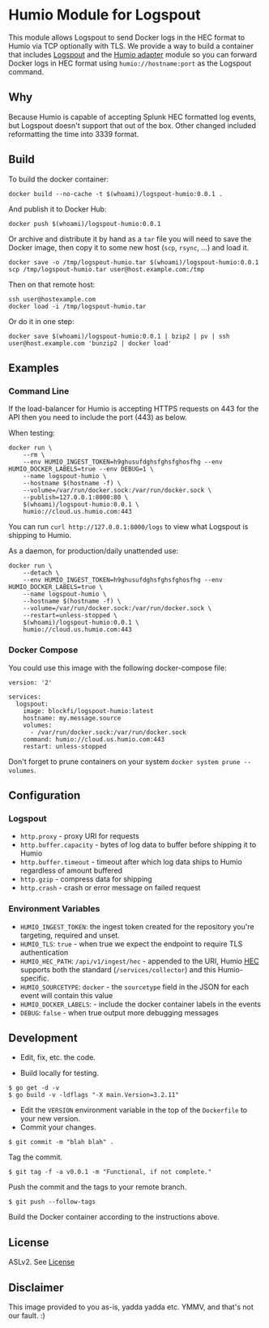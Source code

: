 # Humio Module for Logspout
This module allows Logspout to send Docker logs in the HEC format to Humio via TCP optionally with TLS.  We provide a way to build a container that includes [Logspout](https://github.com/gliderlabs/logspout) and the [Humio adapter](https://github.com/blockfi/logspout-humio) module so you can forward Docker logs in HEC format using `humio://hostname:port` as the Logspout command.

## Why

Because Humio is capable of accepting Splunk HEC formatted log events, but Logspout doesn't support that out of the box.  Other changed included reformatting the time into 3339 format.

## Build

To build the docker container:
```
docker build --no-cache -t $(whoami)/logspout-humio:0.0.1 .
```

And publish it to Docker Hub:
```
docker push $(whoami)/logspout-humio:0.0.1
```

Or archive and distribute it by hand as a `tar` file you will need to save the Docker image,
then copy it to some new host (`scp`, `rsync`, ...) and load it.
```
docker save -o /tmp/logspout-humio.tar $(whoami)/logspout-humio:0.0.1
scp /tmp/logspout-humio.tar user@host.example.com:/tmp
```

Then on that remote host:
```
ssh user@hostexample.com
docker load -i /tmp/logspout-humio.tar
```

Or do it in one step:
```
docker save $(whoami)/logspout-humio:0.0.1 | bzip2 | pv | ssh user@host.example.com 'bunzip2 | docker load'
```

## Examples

### Command Line

If the load-balancer for Humio is accepting HTTPS requests on 443 for the API then
you need to include the port (443) as below.

When testing:

```
docker run \
    --rm \
	--env HUMIO_INGEST_TOKEN=h9ghusufdghsfghsfghosfhg --env HUMIO_DOCKER_LABELS=true --env DEBUG=1 \
    --name logspout-humio \
	--hostname $(hostname -f) \
	--volume=/var/run/docker.sock:/var/run/docker.sock \
	--publish=127.0.0.1:8000:80 \
	$(whoami)/logspout-humio:0.0.1 \
	humio://cloud.us.humio.com:443
```

You can run `curl http://127.0.0.1:8000/logs` to view what Logspout is shipping
to Humio.


As a daemon, for production/daily unattended use:
```
docker run \
    --detach \
	--env HUMIO_INGEST_TOKEN=h9ghusufdghsfghsfghosfhg --env HUMIO_DOCKER_LABELS=true \
    --name logspout-humio \
	--hostname $(hostname -f) \
	--volume=/var/run/docker.sock:/var/run/docker.sock \
	--restart=unless-stopped \
	$(whoami)/logspout-humio:0.0.1 \
	humio://cloud.us.humio.com:443
```

### Docker Compose

You could use this image with the following docker-compose file:

```
version: '2'

services:
  logspout:
    image: blockfi/logspout-humio:latest
    hostname: my.message.source
    volumes:
      - /var/run/docker.sock:/var/run/docker.sock
    command: humio://cloud.us.humio.com:443
    restart: unless-stopped
```

Don't forget to prune containers on your system `docker system prune --volumes`.

## Configuration

### Logspout
 * `http.proxy` - proxy URI for requests
 * `http.buffer.capacity` - bytes of log data to buffer before shipping it to Humio
 * `http.buffer.timeout` - timeout after which log data ships to Humio regardless of amount buffered
 * `http.gzip` - compress data for shipping
 * `http.crash` - crash or error message on failed request

### Environment Variables
 * `HUMIO_INGEST_TOKEN`: the ingest token created for the repository you're targeting, required and unset.
 * `HUMIO_TLS`: `true` - when true we expect the endpoint to require TLS authentication
 * `HUMIO_HEC_PATH`: `/api/v1/ingest/hec` - appended to the URI, Humio [HEC](https://docs.humio.com/integrations/data-shippers/hec/) supports both the standard (`/services/collector`) and this Humio-specific.
 * `HUMIO_SOURCETYPE`: `docker` - the `sourcetype` field in the JSON for each event will contain this value
 * `HUMIO_DOCKER_LABELS`: - include the docker container labels in the events
 * `DEBUG`: `false` - when true output more debugging messages

## Development

* Edit, fix, etc. the code.

* Build locally for testing.
```
$ go get -d -v
$ go build -v -ldflags "-X main.Version=3.2.11"
```

* Edit the `VERSION` environment variable in the top of the `Dockerfile` to your new version.
* Commit your changes.
```
$ git commit -m "blah blah" .
```

Tag the commit.
```
$ git tag -f -a v0.0.1 -m "Functional, if not complete."
```

Push the commit and the tags to your remote branch.
```
$ git push --follow-tags
```

Build the Docker container according to the instructions above.


## License
ASLv2. See [License](LICENSE)

## Disclaimer

This image provided to you as-is, yadda yadda etc. YMMV, and that's not our fault. :)
